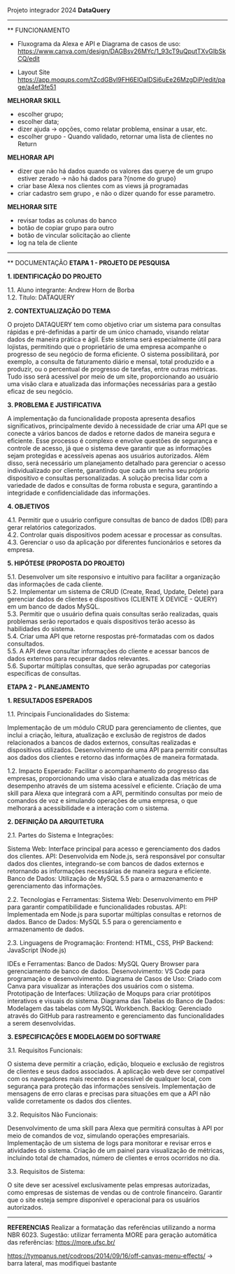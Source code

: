 Projeto integrador 2024
**DataQuery**

----------------------------------
** FUNCIONAMENTO
- Fluxograma da Alexa e API e Diagrama de casos de uso:
https://www.canva.com/design/DAGBsv26MYc/1_93cT9uQputTXvGIbSkCQ/edit

- Layout Site
https://app.moqups.com/tZcdGBvl9FH6ElOaIDSi6uEe26MzgDiP/edit/page/a4ef3fe51

**MELHORAR SKILL**
- escolher grupo;
- escolher data;
- dizer ajuda -> opções, como relatar problema, ensinar a usar, etc.
- escolher grupo - Quando validado, retornar uma lista de clientes no Return

**MELHORAR API**
- dizer que não há dados quando os valores das querye de um grupo estiver zerado 
-> não há dados para ?{nome do grupo}
- criar base Alexa nos clientes com as views já programadas
- criar cadastro sem grupo , e não o dizer quando for esse parametro.

**MELHORAR SITE**
- revisar todas as colunas do banco
- botão de copiar grupo para outro
- botão de vincular solicitação ao cliente
- log na tela de cliente

----------------------------------
** DOCUMENTAÇÃO 
**ETAPA 1 - PROJETO DE PESQUISA**

**1. IDENTIFICAÇÃO DO PROJETO**

1.1. Aluno integrante: Andrew Horn de Borba  
1.2. Título: DATAQUERY

**2. CONTEXTUALIZAÇÃO DO TEMA**

O projeto DATAQUERY tem como objetivo criar um sistema para consultas rápidas e pré-definidas a partir de um único chamado, visando relatar dados de maneira prática e ágil. Este sistema será especialmente útil para lojistas, permitindo que o proprietário de uma empresa acompanhe o progresso de seu negócio de forma eficiente. O sistema possibilitará, por exemplo, a consulta de faturamento diário e mensal, total produzido e a produzir, ou o percentual de progresso de tarefas, entre outras métricas. Tudo isso será acessível por meio de um site, proporcionando ao usuário uma visão clara e atualizada das informações necessárias para a gestão eficaz de seu negócio.

**3. PROBLEMA E JUSTIFICATIVA**

A implementação da funcionalidade proposta apresenta desafios significativos, principalmente devido à necessidade de criar uma API que se conecte a vários bancos de dados e retorne dados de maneira segura e eficiente. Esse processo é complexo e envolve questões de segurança e controle de acesso, já que o sistema deve garantir que as informações sejam protegidas e acessíveis apenas aos usuários autorizados. Além disso, será necessário um planejamento detalhado para gerenciar o acesso individualizado por cliente, garantindo que cada um tenha seu próprio dispositivo e consultas personalizadas. A solução precisa lidar com a variedade de dados e consultas de forma robusta e segura, garantindo a integridade e confidencialidade das informações.

**4. OBJETIVOS**

4.1. Permitir que o usuário configure consultas de banco de dados (DB) para gerar relatórios categorizados.  
4.2. Controlar quais dispositivos podem acessar e processar as consultas.  
4.3. Gerenciar o uso da aplicação por diferentes funcionários e setores da empresa.

**5. HIPÓTESE (PROPOSTA DO PROJETO)**

5.1. Desenvolver um site responsivo e intuitivo para facilitar a organização das informações de cada cliente.  
5.2. Implementar um sistema de CRUD (Create, Read, Update, Delete) para gerenciar dados de clientes e dispositivos (CLIENTE X DEVICE - QUERY) em um banco de dados MySQL.  
5.3. Permitir que o usuário defina quais consultas serão realizadas, quais problemas serão reportados e quais dispositivos terão acesso às habilidades do sistema.  
5.4. Criar uma API que retorne respostas pré-formatadas com os dados consultados.  
5.5. A API deve consultar informações do cliente e acessar bancos de dados externos para recuperar dados relevantes.  
5.6. Suportar múltiplas consultas, que serão agrupadas por categorias específicas de consultas.

**ETAPA 2 - PLANEJAMENTO**

**1. RESULTADOS ESPERADOS**

1.1. Principais Funcionalidades do Sistema:

Implementação de um módulo CRUD para gerenciamento de clientes, que inclui a criação, leitura, atualização e exclusão de registros de dados relacionados a bancos de dados externos, consultas realizadas e dispositivos utilizados.
Desenvolvimento de uma API para permitir consultas aos dados dos clientes e retorno das informações de maneira formatada.

1.2. Impacto Esperado:
Facilitar o acompanhamento do progresso das empresas, proporcionando uma visão clara e atualizada das métricas de desempenho através de um sistema acessível e eficiente.
Criação de uma skill para Alexa que integrará com a API, permitindo consultas por meio de comandos de voz e simulando operações de uma empresa, o que melhorará a acessibilidade e a interação com o sistema.

**2. DEFINIÇÃO DA ARQUITETURA**

2.1. Partes do Sistema e Integrações:

Sistema Web: Interface principal para acesso e gerenciamento dos dados dos clientes.
API: Desenvolvida em Node.js, será responsável por consultar dados dos clientes, integrando-se com bancos de dados externos e retornando as informações necessárias de maneira segura e eficiente.
Banco de Dados: Utilização de MySQL 5.5 para o armazenamento e gerenciamento das informações.

2.2. Tecnologias e Ferramentas:
Sistema Web: Desenvolvimento em PHP para garantir compatibilidade e funcionalidades robustas.
API: Implementada em Node.js para suportar múltiplas consultas e retornos de dados.
Banco de Dados: MySQL 5.5 para o gerenciamento e armazenamento de dados.

2.3. Linguagens de Programação:
Frontend: HTML, CSS, PHP
Backend: JavaScript (Node.js)

IDEs e Ferramentas:
Banco de Dados: MySQL Query Browser para gerenciamento de banco de dados.
Desenvolvimento: VS Code para programação e desenvolvimento.
Diagrama de Casos de Uso: Criado com Canva para visualizar as interações dos usuários com o sistema.
Prototipação de Interfaces: Utilização de Moqups para criar protótipos interativos e visuais do sistema.
Diagrama das Tabelas do Banco de Dados: Modelagem das tabelas com MySQL Workbench.
Backlog: Gerenciado através do GitHub para rastreamento e gerenciamento das funcionalidades a serem desenvolvidas.

**3. ESPECIFICAÇÕES E MODELAGEM DO SOFTWARE**

3.1. Requisitos Funcionais:

O sistema deve permitir a criação, edição, bloqueio e exclusão de registros de clientes e seus dados associados.
A aplicação web deve ser compatível com os navegadores mais recentes e acessível de qualquer local, com segurança para proteção das informações sensíveis.
Implementação de mensagens de erro claras e precisas para situações em que a API não valide corretamente os dados dos clientes.

3.2. Requisitos Não Funcionais:

Desenvolvimento de uma skill para Alexa que permitirá consultas à API por meio de comandos de voz, simulando operações empresariais.
Implementação de um sistema de logs para monitorar e revisar erros e atividades do sistema.
Criação de um painel para visualização de métricas, incluindo total de chamados, número de clientes e erros ocorridos no dia.

3.3. Requisitos de Sistema:

O site deve ser acessível exclusivamente pelas empresas autorizadas, como empresas de sistemas de vendas ou de controle financeiro.
Garantir que o site esteja sempre disponível e operacional para os usuários autorizados.

----------------------------------
**REFERENCIAS**
Realizar a formatação das referências utilizando a norma NBR 6023. 
Sugestão: utilizar ferramenta MORE para geração automática das referências: https://more.ufsc.br/

https://tympanus.net/codrops/2014/09/16/off-canvas-menu-effects/ -> barra lateral, mas modifiquei bastante

